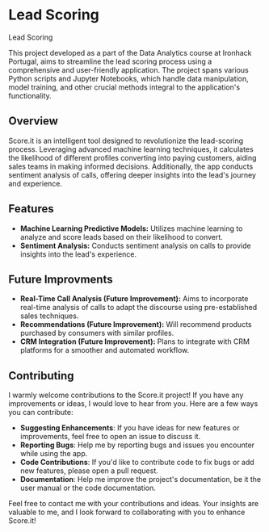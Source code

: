 # Lead Scoring

Lead Scoring

This project developed as a part of the Data Analytics course at Ironhack Portugal, aims to streamline the lead scoring process using a comprehensive and user-friendly application. The project spans various Python scripts and Jupyter Notebooks, which handle data manipulation, model training, and other crucial methods integral to the application's functionality.

## Overview
Score.it is an intelligent tool designed to revolutionize the lead-scoring process. Leveraging advanced machine learning techniques, it calculates the likelihood of different profiles converting into paying customers, aiding sales teams in making informed decisions. Additionally, the app conducts sentiment analysis of calls, offering deeper insights into the lead's journey and experience.

## Features
- <b>Machine Learning Predictive Models:</b> Utilizes machine learning to analyze and score leads based on their likelihood to convert.
- <b>Sentiment Analysis:</b>  Conducts sentiment analysis on calls to provide insights into the lead's experience.

## Future Improvments
- <b>Real-Time Call Analysis (Future Improvement):</b>  Aims to incorporate real-time analysis of calls to adapt the discourse using pre-established sales techniques.
- <b>Recommendations (Future Improvement):</b>  Will recommend products purchased by consumers with similar profiles.
- <b>CRM Integration (Future Improvement):</b>  Plans to integrate with CRM platforms for a smoother and automated workflow.

## Contributing

I warmly welcome contributions to the Score.it project! If you have any improvements or ideas, I would love to hear from you. Here are a few ways you can contribute:

- **Suggesting Enhancements**: If you have ideas for new features or improvements, feel free to open an issue to discuss it.
- **Reporting Bugs**: Help me by reporting bugs and issues you encounter while using the app.
- **Code Contributions**: If you'd like to contribute code to fix bugs or add new features, please open a pull request.
- **Documentation**: Help me improve the project's documentation, be it the user manual or the code documentation.

Feel free to contact me with your contributions and ideas. Your insights are valuable to me, and I look forward to collaborating with you to enhance Score.it!
